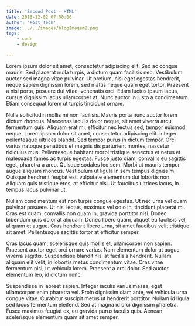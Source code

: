 ```yaml
---
title: 'Second Post - HTML'
date: 2018-12-02 07:00:00
author: 'Post Tech'
image: ../../images/blogImagem2.png
tags: 
    - code
    - design

---
```


Lorem ipsum dolor sit amet, consectetur adipiscing elit. Sed ac congue mauris. Sed placerat nulla turpis, a dictum quam facilisis nec. Vestibulum auctor sed magna vitae pulvinar. Ut pretium, nisi eget egestas hendrerit, neque sapien dignissim lorem, sed mattis neque quam eget tortor. Praesent a nisi porta, posuere dui vitae, venenatis orci. Etiam luctus ipsum lacus, cursus dignissim lacus ullamcorper at. Nunc auctor in justo a condimentum. Etiam consequat lorem ut turpis tincidunt ornare.

Nulla sollicitudin mollis mi non facilisis. Mauris porta nunc auctor lorem dictum rhoncus. Maecenas iaculis dolor neque, sit amet viverra arcu fermentum quis. Aliquam erat mi, efficitur nec lectus sed, tempor euismod neque. Lorem ipsum dolor sit amet, consectetur adipiscing elit. Integer pellentesque ultrices blandit. Sed tempor purus in dictum tempor. Orci varius natoque penatibus et magnis dis parturient montes, nascetur ridiculus mus. Pellentesque habitant morbi tristique senectus et netus et malesuada fames ac turpis egestas. Fusce justo diam, convallis eu sagittis eget, pharetra a arcu. Quisque sodales leo sem. Morbi ut mauris tempor augue aliquam rhoncus. Vestibulum ut ligula in sem tempus dignissim. Quisque hendrerit feugiat est, vulputate elementum dui lobortis non. Aliquam quis tristique eros, at efficitur nisi. Ut faucibus ultrices lacus, in tempus lacus pulvinar ut.

Nullam condimentum est non turpis congue egestas. Ut nec urna vel quam pulvinar posuere. Ut nisi lectus, maximus vel odio in, tincidunt placerat mi. Cras est quam, convallis non quam in, gravida porttitor nisi. Donec bibendum quis dolor at aliquam. Donec libero quam, aliquet eu facilisis vel, aliquam et augue. Cras hendrerit libero urna, sit amet faucibus velit tristique sit amet. Pellentesque sagittis tortor at efficitur semper.

Cras lacus quam, scelerisque quis mollis et, ullamcorper non sapien. Praesent auctor eget orci ornare varius. Nam elementum dolor at augue viverra sagittis. Suspendisse blandit nisi at facilisis hendrerit. Nullam aliquam elit velit, in lobortis metus condimentum vitae. Cras vitae fermentum nisl, ut vehicula lorem. Praesent a orci dolor. Sed auctor elementum leo, id dictum nunc.

Suspendisse in laoreet sapien. Integer iaculis varius massa, eget ullamcorper enim pharetra vel. Proin dignissim diam ante, vel vehicula urna congue vitae. Curabitur suscipit metus ut hendrerit porttitor. Nullam id ligula sed lacus fermentum eleifend. Sed at magna id orci dignissim pharetra. Fusce maximus feugiat ex, eu gravida purus iaculis quis. Aenean scelerisque elementum quam sit amet semper.

